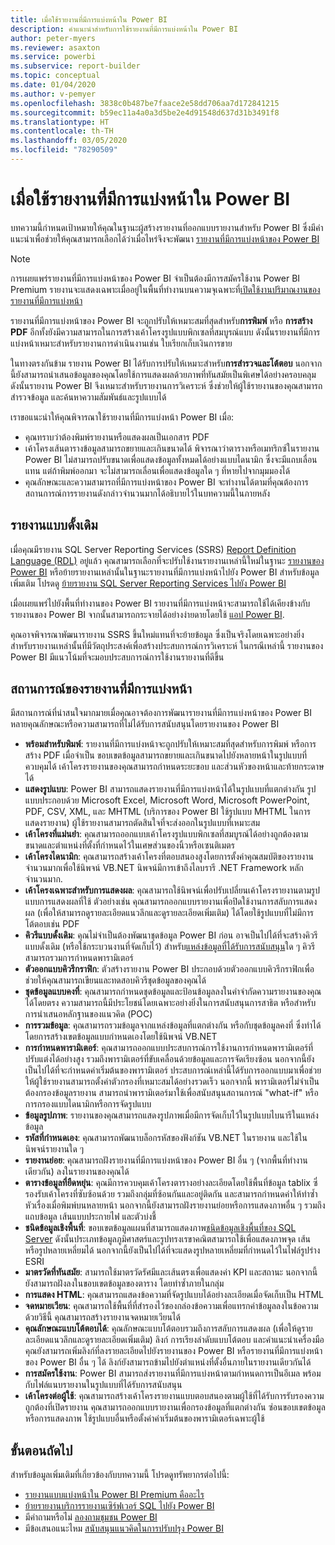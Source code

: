 ```yaml
---
title: เมื่อใช้รายงานที่มีการแบ่งหน้าใน Power BI
description: คำแนะนำสำหรับการใช้รายงานที่มีการแบ่งหน้าใน Power BI
author: peter-myers
ms.reviewer: asaxton
ms.service: powerbi
ms.subservice: report-builder
ms.topic: conceptual
ms.date: 01/04/2020
ms.author: v-pemyer
ms.openlocfilehash: 3838c0b487be7faace2e58dd706aa7d172841215
ms.sourcegitcommit: b59ec11a4a0a3d5be2e4d91548d637d31b3491f8
ms.translationtype: HT
ms.contentlocale: th-TH
ms.lasthandoff: 03/05/2020
ms.locfileid: "78290509"
---
```

# <a name="when-to-use-paginated-reports-in-power-bi"></a>เมื่อใช้รายงานที่มีการแบ่งหน้าใน Power BI

บทความนี้กำหนดเป้าหมายให้คุณในฐานะผู้สร้างรายงานที่ออกแบบรายงานสำหรับ Power BI ซึ่งมีคำแนะนำเพื่อช่วยให้คุณสามารถเลือกได้ว่าเมื่อไหร่จึงจะพัฒนา [รายงานที่มีการแบ่งหน้าของ Power BI ](../paginated-reports-report-builder-power-bi.md)

> [!NOTE]
> การเผยแพร่รายงานที่มีการแบ่งหน้าของ Power BI จำเป็นต้องมีการสมัครใช้งาน Power BI Premium รายงานจะแสดงเฉพาะเมื่ออยู่ในพื้นที่ทำงานบนความจุเฉพาะที่[เปิดใช้งานปริมาณงานของรายงานที่มีการแบ่งหน้า](../service-admin-premium-workloads.md#paginated-reports)

รายงานที่มีการแบ่งหน้าของ Power BI จะถูกปรับให้เหมาะสมที่สุดสำหรับ**การพิมพ์** หรือ **การสร้าง PDF** อีกทั้งยังมีความสามารถในการสร้างเค้าโครงรูปแบบพิกเซลที่สมบูรณ์แบบ ดังนั้นรายงานที่มีการแบ่งหน้าเหมาะสำหรับรายงานการดำเนินงานเช่น ใบเรียกเก็บเงินการขาย

ในทางตรงกันข้าม รายงาน Power BI ได้รับการปรับให้เหมาะสำหรับ**การสำรวจและโต้ตอบ** นอกจากนี้ยังสามารถนำเสนอข้อมูลของคุณโดยใช้การแสดงผลด้วยภาพที่ทันสมัยเป็นพิเศษได้อย่างครอบคลุม ดังนั้นรายงาน Power BI จึงเหมาะสำหรับรายงานการวิเคราะห์ ซึ่งช่วยให้ผู้ใช้รายงานของคุณสามารถสำรวจข้อมูล และค้นหาความสัมพันธ์และรูปแบบได้

เราขอแนะนำให้คุณพิจารณาใช้รายงานที่มีการแบ่งหน้า Power BI เมื่อ:

- คุณทราบว่าต้องพิมพ์รายงานหรือแสดงผลเป็นเอกสาร PDF
- เค้าโครงเส้นตารางข้อมูลสามารถขยายและเกินขนาดได้ พิจารณาว่าตารางหรือเมทริกซ์ในรายงาน Power BI ไม่สามารถปรับขนาดเพื่อแสดงข้อมูลทั้งหมดได้อย่างแบบไดนามิก ซึ่งจะมีแถบเลื่อนแทน แต่ถ้าพิมพ์ออกมา จะไม่สามารถเลื่อนเพื่อแสดงข้อมูลใด ๆ ที่หายไปจากมุมมองได้
- คุณลักษณะและความสามารถที่มีการแบ่งหน้าของ Power BI จะทำงานได้ตามที่คุณต้องการ สถานการณ์การรายงานดังกล่าวจำนวนมากได้อธิบายไว้ในบทความนี้ในภายหลัง

## <a name="legacy-reports"></a>รายงานแบบดั้งเดิม

เมื่อคุณมีรายงาน SQL Server Reporting Services (SSRS) [Report Definition Language (RDL)](/sql/reporting-services/reports/report-definition-language-ssrs) อยู่แล้ว คุณสามารถเลือกที่จะปรับใช้งานรายงานเหล่านี้ใหม่ในฐานะ [รายงานของ Power BI](../consumer/end-user-reports.md) หรือย้ายรายงานเหล่านั้นในฐานะรายงานที่มีการแบ่งหน้าไปยัง Power BI สำหรับข้อมูลเพิ่มเติม โปรดดู [ย้ายรายงาน SQL Server Reporting Services ไปยัง Power BI](migrate-ssrs-reports-to-power-bi.md)

เมื่อเผยแพร่ไปยังพื้นที่ทำงานของ Power BI รายงานที่มีการแบ่งหน้าจะสามารถใช้ได้เคียงข้างกับรายงานของ Power BI จากนั้นสามารถกระจายได้อย่างง่ายดายโดยใช้ [แอป Power BI](../service-create-distribute-apps.md).

คุณอาจพิจารณาพัฒนารายงาน SSRS ขึ้นใหม่แทนที่จะย้ายข้อมูล ซึ่งเป็นจริงโดยเฉพาะอย่างยิ่งสำหรับรายงานเหล่านั้นที่มีวัตถุประสงค์เพื่อสร้างประสบการณ์การวิเคราะห์ ในกรณีเหล่านี้ รายงานของ Power BI มีแนวโน้มที่จะมอบประสบการณ์การใช้งานรายงานที่ดีขึ้น

## <a name="paginated-report-scenarios"></a>สถานการณ์ของรายงานที่มีการแบ่งหน้า

มีสถานการณ์ที่น่าสนใจมากมายเมื่อคุณอาจต้องการพัฒนารายงานที่มีการแบ่งหน้าของ Power BI หลายคุณลักษณะหรือความสามารถที่ไม่ได้รับการสนับสนุนโดยรายงานของ Power BI

- **พร้อมสำหรับพิมพ์**: รายงานที่มีการแบ่งหน้าจะถูกปรับให้เหมาะสมที่สุดสำหรับการพิมพ์ หรือการสร้าง PDF เมื่อจำเป็น ขอบเขตข้อมูลสามารถขยายและเกินขนาดไปยังหลายหน้าในรูปแบบที่ควบคุมได้ เค้าโครงรายงานของคุณสามารถกำหนดระยะขอบ และส่วนหัวของหน้าและท้ายกระดาษได้
- **แสดงรูปแบบ**: Power BI สามารถแสดงรายงานที่มีการแบ่งหน้าได้ในรูปแบบที่แตกต่างกัน รูปแบบประกอบด้วย Microsoft Excel, Microsoft Word, Microsoft PowerPoint, PDF, CSV, XML, และ MHTML (บริการของ Power BI ใช้รูปแบบ MHTML ในการแสดงรายงาน) ผู้ใช้รายงานสามารถตัดสินใจที่จะส่งออกในรูปแบบที่เหมาะสม
- **เค้าโครงที่แม่นยำ**: คุณสามารถออกแบบเค้าโครงรูปแบบพิกเซลที่สมบูรณ์ได้อย่างถูกต้องตามขนาดและตำแหน่งที่ตั้งที่กำหนดไว้ในเศษส่วนของนิ้วหรือเซนติเมตร
- **เค้าโครงไดนามิก**: คุณสามารถสร้างเค้าโครงที่ตอบสนองสูงโดยการตั้งค่าคุณสมบัติของรายงานจำนวนมากเพื่อใช้นิพจน์ VB.NET นิพจน์มีการเข้าถึงไลบรารี .NET Framework หลักจำนวนมาก.
- **เค้าโครงเฉพาะสำหรับการแสดงผล**: คุณสามารถใช้นิพจน์เพื่อปรับเปลี่ยนเค้าโครงรายงานตามรูปแบบการแสดงผลที่ใช้ ตัวอย่างเช่น คุณสามารถออกแบบรายงานเพื่อปิดใช้งานการสลับการแสดงผล (เพื่อให้สามารถดูรายละเอียดแนวลึกและดูรายละเอียดเพิ่มเติม) ได้โดยใช้รูปแบบที่ไม่มีการโต้ตอบเช่น PDF
- **คิวรีแบบดั้งเดิม**: คุณไม่จำเป็นต้องพัฒนาชุดข้อมูล Power BI ก่อน อาจเป็นไปได้ที่จะสร้างคิวรีแบบดั้งเดิม (หรือใช้กระบวนงานที่จัดเก็บไว้) สำหรับ[แหล่งข้อมูลที่ได้รับการสนับสนุน](../paginated-reports-data-sources.md)ใด ๆ คิวรีสามารถรวมการกำหนดพารามิเตอร์
- **ตัวออกแบบคิวรีกราฟิก**: ตัวสร้างรายงาน Power BI ประกอบด้วยตัวออกแบบคิวรีกราฟิกเพื่อช่วยให้คุณสามารถเขียนและทดสอบคิวรีชุดข้อมูลของคุณได้
- **ชุดข้อมูลแบบคงที่**: คุณสามารถกำหนดชุดข้อมูลและป้อนข้อมูลลงในคำจำกัดความรายงานของคุณได้โดยตรง ความสามารถนี้มีประโยชน์โดยเฉพาะอย่างยิ่งในการสนับสนุนการสาธิต หรือสำหรับการนำเสนอหลักฐานของแนวคิด (POC)
- **การรวมข้อมูล**: คุณสามารถรวมข้อมูลจากแหล่งข้อมูลที่แตกต่างกัน หรือกับชุดข้อมูลคงที่ ซึ่งทำได้โดยการสร้างเขตข้อมูลแบบกำหนดเองโดยใช้นิพจน์ VB.NET
- **การกำหนดพารามิเตอร์**: คุณสามารถออกแบบประสบการณ์การใช้งานการกำหนดพารามิเตอร์ที่ปรับแต่งได้อย่างสูง รวมถึงพารามิเตอร์ที่ขับเคลื่อนด้วยข้อมูลและการจัดเรียงซ้อน นอกจากนี้ยังเป็นไปได้ที่จะกำหนดค่าเริ่มต้นของพารามิเตอร์ ประสบการณ์เหล่านี้ได้รับการออกแบบมาเพื่อช่วยให้ผู้ใช้รายงานสามารถตั้งค่าตัวกรองที่เหมาะสมได้อย่างรวดเร็ว นอกจากนี้ พารามิเตอร์ไม่จำเป็นต้องกรองข้อมูลรายงาน สามารถนำพารามิเตอร์มาใช้เพื่อสนับสนุนสถานการณ์ "what-if" หรือการกรองแบบไดนามิกหรือการจัดรูปแบบ
- **ข้อมูลรูปภาพ**: รายงานของคุณสามารถแสดงรูปภาพเมื่อมีการจัดเก็บไว้ในรูปแบบไบนารีในแหล่งข้อมูล
- **รหัสที่กำหนดเอง**: คุณสามารถพัฒนาบล็อกรหัสของฟังก์ชัน VB.NET ในรายงาน และใช้ในนิพจน์รายงานใด ๆ
- **รายงานย่อย**: คุณสามารถฝังรายงานที่มีการแบ่งหน้าของ Power BI อื่น ๆ (จากพื้นที่ทำงานเดียวกัน) ลงในรายงานของคุณได้
- **ตารางข้อมูลที่ยืดหยุ่น**: คุณมีการควบคุมเค้าโครงตารางอย่างละเอียดโดยใช้พื้นที่ข้อมูล tablix ซึ่รองรับเค้าโครงที่ซับซ้อนด้วย รวมถึงกลุ่มที่ซ้อนกันและอยู่ติดกัน และสามารถกำหนดค่าให้ทำซ้ำหัวเรื่องเมื่อพิมพ์บนหลายหน้า นอกจากนี้ยังสามารถฝังรายงานย่อยหรือการแสดงภาพอื่น ๆ รวมถึงแถบข้อมูล เส้นแบบประกายไฟ และตัวบ่งชี้
- **ชนิดข้อมูลเชิงพื้นที่**: ขอบเขตข้อมูลแผนที่สามารถแสดงภาพ[ชนิดข้อมูลเชิงพื้นที่ของ SQL Server](/sql/relational-databases/spatial/spatial-data-sql-server) ดังนั้นประเภทข้อมูลภูมิศาสตร์และรูปทรงเรขาคณิตสามารถใช้เพื่อแสดงภาพจุด เส้น หรือรูปหลายเหลี่ยมได้ นอกจากนี้ยังเป็นไปได้ที่จะแสดงรูปหลายเหลี่ยมที่กำหนดไว้ในไฟล์รูปร่าง ESRI
- **มาตรวัดที่ทันสมัย**: สามารถใช้มาตรวัดรัศมีและเส้นตรงเพื่อแสดงค่า KPI และสถานะ นอกจากนี้ยังสามารถฝังลงในขอบเขตข้อมูลของตาราง โดยทำซ้ำภายในกลุ่ม
- **การแสดง HTML**: คุณสามารถแสดงข้อความที่จัดรูปแบบได้อย่างละเอียดเมื่อจัดเก็บเป็น HTML
- **จดหมายเวียน**: คุณสามารถใช้พื้นที่ที่สำรองไว้ของกล่องข้อความเพื่อแทรกค่าข้อมูลลงในข้อความ ด้วยวิธีนี้ คุณสามารถสร้างรายงานจดหมายเวียนได้
- **คุณลักษณะแบบโต้ตอบได้**: คุณลักษณะแบบโต้ตอบรวมถึงการสลับการแสดงผล (เพื่อให้ดูรายละเอียดแนวลึกและดูรายละเอียดเพิ่มเติม) ลิงก์ การเรียงลำดับแบบโต้ตอบ และคำแนะนำเครื่องมือ คุณยังสามารถเพิ่มลิงก์ที่ลงรายละเอียดไปยังรายงานของ Power BI หรือรายงานที่มีการแบ่งหน้าของ Power BI อื่น ๆ ได้ ลิงก์ยังสามารถข้ามไปยังตำแหน่งที่ตั้งอื่นภายในรายงานเดียวกันได้
- **การสมัครใช้งาน**: Power BI สามารถส่งรายงานที่มีการแบ่งหน้าตามกำหนดการเป็นอีเมล พร้อมกับไฟล์แนบรายงานในรูปแบบที่ได้รับการสนับสนุน
- **เค้าโครงต่อผู้ใช้**: คุณสามารถสร้างเค้าโครงรายงานแบบตอบสนองตามผู้ใช้ที่ได้รับการรับรองความถูกต้องที่เปิดรายงาน คุณสามารถออกแบบรายงานเพื่อกรองข้อมูลที่แตกต่างกัน ซ่อนขอบเขตข้อมูลหรือการแสดงภาพ ใช้รูปแบบอื่นหรือตั้งค่าค่าเริ่มต้นของพารามิเตอร์เฉพาะผู้ใช้

## <a name="next-steps"></a>ขั้นตอนถัดไป

สำหรับข้อมูลเพิ่มเติมที่เกี่ยวข้องกับบทความนี้ โปรดดูทรัพยากรต่อไปนี้:

- [รายงานแบบแบ่งหน้าใน Power BI Premium คืออะไร](../paginated-reports-report-builder-power-bi.md)
- [ย้ายรายงานบริการรายงานเซิร์ฟเวอร์ SQL ไปยัง Power BI](migrate-ssrs-reports-to-power-bi.md)
- มีคำถามหรือไม่ [ลองถามชุมชน Power BI](https://community.powerbi.com/)
- มีข้อเสนอแนะไหม [สนับสนุนแนวคิดในการปรับปรุง Power BI](https://ideas.powerbi.com/)
